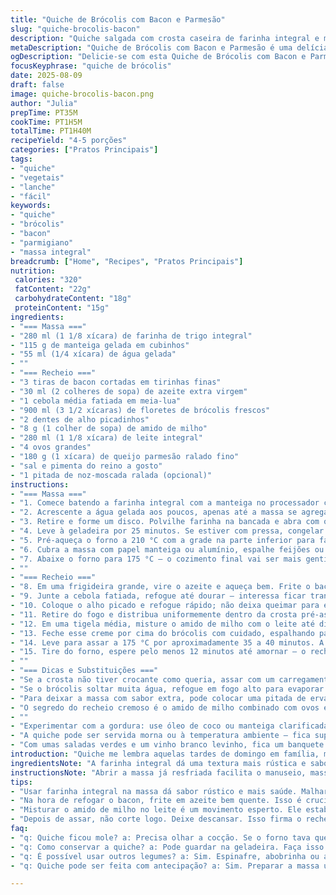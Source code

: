 ```yaml
---
title: "Quiche de Brócolis com Bacon e Parmesão"
slug: "quiche-brocolis-bacon"
description: "Quiche salgada com crosta caseira de farinha integral e manteiga, recheio de brócolis refogado com bacon crocante e toque de parmesão. mistura cremosa de ovos, leite e amido de milho para dar liga perfeita e evitar o bolo de ovo. Assar até o centro firmar sem ressecar bordas. Ideal para almoço ou lanche reforçado, serve 4 a 5 pessoas. Inclui dicas para crosta mais crocante e substituição do bacon por linguiça ou presunto."
metaDescription: "Quiche de Brócolis com Bacon e Parmesão é uma delícia saudável, perfeita para almoços ou lanches. Experimente esta combinação irresistível."
ogDescription: "Delicie-se com esta Quiche de Brócolis com Bacon e Parmesão. Uma opção saborosa e nutritiva que encanta em qualquer refeição."
focusKeyphrase: "quiche de brócolis"
date: 2025-08-09
draft: false
image: quiche-brocolis-bacon.png
author: "Julia"
prepTime: PT35M
cookTime: PT1H5M
totalTime: PT1H40M
recipeYield: "4-5 porções"
categories: ["Pratos Principais"]
tags:
- "quiche"
- "vegetais"
- "lanche"
- "fácil"
keywords:
- "quiche"
- "brócolis"
- "bacon"
- "parmigiano"
- "massa integral"
breadcrumb: ["Home", "Recipes", "Pratos Principais"]
nutrition: 
 calories: "320"
 fatContent: "22g"
 carbohydrateContent: "18g"
 proteinContent: "15g"
ingredients:
- "=== Massa ==="
- "280 ml (1 1/8 xícara) de farinha de trigo integral"
- "115 g de manteiga gelada em cubinhos"
- "55 ml (1/4 xícara) de água gelada"
- ""
- "=== Recheio ==="
- "3 tiras de bacon cortadas em tirinhas finas"
- "30 ml (2 colheres de sopa) de azeite extra virgem"
- "1 cebola média fatiada em meia-lua"
- "900 ml (3 1/2 xícaras) de floretes de brócolis frescos"
- "2 dentes de alho picadinhos"
- "8 g (1 colher de sopa) de amido de milho"
- "280 ml (1 1/8 xícara) de leite integral"
- "4 ovos grandes"
- "180 g (1 xícara) de queijo parmesão ralado fino"
- "sal e pimenta do reino a gosto"
- "1 pitada de noz-moscada ralada (opcional)"
instructions:
- "=== Massa ==="
- "1. Comece batendo a farinha integral com a manteiga no processador com pulsos curtos. Precisa ficar com textura de areia úmida, pedaços do tamanho de ervilhas pequenas. Muito processar aquece e derrete a manteiga. Atenção aqui."
- "2. Acrescente a água gelada aos poucos, apenas até a massa se agregar. Tem que ser pegajosa, mas firme para abrir. Se precisar, mais uma colher de água, mas com cuidado para não passar do ponto."
- "3. Retire e forme um disco. Polvilhe farinha na bancada e abra com o rolo até uns 3 mm. Unte a forma de quiche de 25 cm, ajeite a massa cobrindo toda a forma, dê aquela dobradinha na borda pra firmar melhor. Vai dar crosta crocante e firme, sem ficar fina demais."
- "4. Leve à geladeira por 25 minutos. Se estiver com pressa, congelar por 12 minutos funciona, mas geladeira é melhor pra não deformar."
- "5. Pré-aqueça o forno a 210 °C com a grade na parte inferior para favorecer a base crocante."
- "6. Cubra a massa com papel manteiga ou alumínio, espalhe feijões ou arroz cru para blindar. O ponto é que a massa fique com borda ligeiramente dourada, firme, sem furar. Deixe no forno por cerca de 18 minutos. Tire o papel e os pesos; reserve."
- "7. Abaixe o forno para 175 °C – o cozimento final vai ser mais gentil evitando ressecar."
- ""
- "=== Recheio ==="
- "8. Em uma frigideira grande, vire o azeite e aqueça bem. Frite o bacon até ficar dourado e crocante. Sabe aquele cheirinho que dá na cozinha? É hora de ter atenção para não queimar. Se preferir, substitua por linguiça fina ou presunto magro fatiado em tirinhas para um toque diferente."
- "9. Junte a cebola fatiada, refogue até dourar – interessa ficar translúcida e meio caramelizada, melhor sabor. Aí coloca o brócolis, bem lavado e separado em pequenos buquês. mexa lentamente por 3 a 4 minutos para ele ficar al dente mas ainda vibrante e verde."
- "10. Coloque o alho picado e refogue rápido; não deixa queimar para evitar amargor. Tempere com bastante sal e pimenta do reino moída na hora. Noz-moscada entra aqui para dar aquele aroma que faz a quiche se destacar, mas é opcional."
- "11. Retire do fogo e distribua uniformemente dentro da crosta pré-assada. Não aperte demais para não comprimir os vegetais nem soltar água depois."
- "12. Em uma tigela média, misture o amido de milho com o leite até dissolver completamente, evitando grumos – pode usar um batedor manual. Adicione os ovos e bata com veemência para incorporar ar e garantir textura leve. Junte o parmesão ralado e misture bem."
- "13. Feche esse creme por cima do brócolis com cuidado, espalhando para alcançar todos os cantos. Se passar da borda, cuidado na hora de tirar para não escorrer massa crua queimada."
- "14. Leve para assar a 175 °C por aproximadamente 35 a 40 minutos. A dica é observar: o centro deve estar firme ao toque mas com pequena elasticidade, bordas levemente douradas e não pegajosas."
- "15. Tire do forno, espere pelo menos 12 minutos até amornar – o recheio vai completar o cozimento nestes minutos e ficará mais firme, cortando melhor e evitando que escorregue."
- ""
- "=== Dicas e Substituições ==="
- "Se a crosta não tiver crocante como queria, assar com um carregamento seco (semente, peso) e forno quente na posição baixa faz milagres. Caso a massa fique muito quebradiça, deixe a manteiga um pouco menos fria na próxima vez ou trabalhe a massa com cuidado para não sobreaquecer. Pode trocar o parmesão por muçarela de búfala quando quer algo mais suave e derretido."
- "Se o brócolis soltar muita água, refogue em fogo alto para evaporar logo, segura a massa e não fica encharcado. Evite colocar sal antes da hora porque ele extrai água dos legumes."
- "Para deixar a massa com sabor extra, pode colocar uma pitada de ervas finas na farinha antes de misturar com a manteiga. Atenção: mexer demais a massa faz a glútenização, a crosta fica dura."
- "O segredo do recheio cremoso é o amido de milho combinado com ovos e leite – eles dão liga sem virar omelete seco."
- ""
- "Experimentar com a gordura: use óleo de coco ou manteiga clarificada para variações interessantes, lembrando que muda aroma. Nos últimos testes, meu preferido foi azeite para o bacon + manteiga na massa, sabor equilibrado."
- "A quiche pode ser servida morna ou à temperatura ambiente — fica super versátil para almoço em família ou lanche em reunião."
- "Com umas saladas verdes e um vinho branco levinho, fica um banquete simples e gostoso."
introduction: "Quiche me lembra aquelas tardes de domingo em família, massa crocante abrigando um recheio generoso de brócolis com bacon, coroado por queijo parmesão que derrete na boca. Aprendi que a crosta perfeita não é só questão de receita, mas de técnica e paciência. O que mais me cativa é o casamento do sabor rústico do brócolis com o toque salgado do bacon dourado, e a textura cremosa que só a mistura de ovos, leite e amido pode dar. Quando coloco no forno, o aroma invade a casa, abre o apetite e anuncia que demorou, mas que valeu a espera. Abaixo, segredos e ajustes para reproduzir essa beleza, mesmo quando o tempo anda curto ou ingredientes não cooperam."
ingredientsNote: "A farinha integral dá uma textura mais rústica e sabor marcante à massa, mas pode ser substituída por farinha branca comum ou até metade dela para uma massa mais delicada. A manteiga geladinha é crucial para a crocância, não tem jeitinho, derrete rápido nas mãos, o que pode endurecer a massa. A água deve estar gelada para ajudar a massa a manter a consistência. No recheio, apesar do bacon ser tradicional, linguiça defumada ou até presunto magro dão caráter diferente e ficam igualmente ótimos. O parmesão ralado na hora é recompensador; substitua por muçarela para uma textura mais elástica e suave. O amido de milho estabiliza o recheio; ignorá-lo pode resultar numa quiche ‘furada’ com superfície irregular."
instructionsNote: "Abrir a massa já resfriada facilita o manuseio, massa mole insiste em grudar e rasgar. O segredo da pré-assada está em não tirar a massa do forno antes da borda estar com leve dourado, isso evita que o fundo encharque. Na hora de refogar o bacon, a temperatura do azeite tem que estar alta para garantir crocância, e a cebola entra para balancear o sabor e adoçar levemente. Para o brócolis ficar com cor vibrante, refogue rápido e evite tampar a panela, assim ele mantém textura. O recheio deve ser despejado delicadamente para não desmanchar o legumes. A cocção final depende do forno e do ponto visual, invista no teste do palito e toque no centro, eles fazem toda a diferença. O descanso após o forno não é pedido por acaso — além de reduzir queimadura bucal, ajuda o recheio a firmar, fundamental para fatias limpas."
tips:
- "Usar farinha integral na massa dá sabor rústico e mais saúde. Malhar a manteiga e a farinha no processador é a chave. Não passe do ponto. A água gelada entra por último. Se a massa ficar quebrando ou grudando? Suavize a manteiga, um pouco mais amolecida na próxima vez. Se a crosta não estiver crocante, preste atenção nos pesos. Feijões ou arroz como peso evita que a massa encharque."
- "Na hora de refogar o bacon, frite em azeite bem quente. Isso é crucial. Sinta o cheirinho que toma conta da casa. Depois que o bacon fica dourado? Adicione a cebola. Essa combinação é cama para o sabor. Depois entre com o brócolis, bem picado, mexa rápido, tudo al dente. Cuidado com o alho na frigideira. Ele queima rápido e amarga a mistura."
- "Misturar o amido de milho no leite é um movimento esperto. Ele estabiliza o recheio, não quer quiche ‘furada’. E se usar queijo? Parmesão é firme. Mas muçarela deixa a textura molinha. Tem que misturar bem a mistura de ovos e leite, evite o omelete seco. Se exagerar na mistura, vai ficar esquisito. O teste do palito é seu amigo. Olhe o centro e a borda, é firme mas não seca."
- "Depois de assar, não corte logo. Deixe descansar. Isso firma o recheio, dá textura legal até para servir. O sabor? Combinações são infinitas. Pode adicionar alho-poró ou até espinafre, vão bem juntos. No lugar do bacon, que tal presunto? Ou até linguiça defumada? Mude tudo, mas mantenha o balanceamento. No final, um vinho branco leve acompanha bem. Simples mas cheio de carinho."
faq:
- "q: Quiche ficou mole? a: Precisa olhar a cocção. Se o forno tava quente, pode ter secado demais. E se parou em excesso? Voltou ao forno é uma opção, mas a paciência é a alma do negócio."
- "q: Como conservar a quiche? a: Pode guardar na geladeira. Faça isso em um pote fechado, para evitar ressecamento. Ou congele. Uma boa opção, mas assar de novo. Olhar a crosta é crucial."
- "q: É possível usar outros legumes? a: Sim. Espinafre, abobrinha ou até cenoura entram. Mude conforme a estação. Mas fique atento ao excesso de água, eles soltam. Tempere bem pra não perder o gosto."
- "q: Quiche pode ser feita com antecipação? a: Sim. Preparar a massa um dia antes? Perfeito. E o recheio já deixado pronto? Melhora o sabor. Cuidado, não descongele muito tempo no forno, pode ressecar."

---
```

